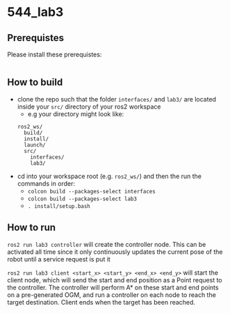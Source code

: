 # 544_lab3

## Prerequistes

Please install these prerequistes:
```
```

## How to build

- clone the repo such that the folder `interfaces/` and `lab3/` are located inside your `src/` directory of your ros2 workspace
    - e.g your directory might look like:
    ```
    ros2_ws/
      build/
      install/
      launch/
      src/
        interfaces/
        lab3/
    ```
- cd into your workspace root (e.g. `ros2_ws/`) and then the run the commands in order:
    - `colcon build --packages-select interfaces`
    - `colcon build --packages-select lab3`
    - `. install/setup.bash`

## How to run

`ros2 run lab3 controller` will create the controller node. This can be activated all time since it only continuously updates the current pose of the robot until a service request is put it

`ros2 run lab3 client <start_x> <start_y> <end_x> <end_y>` will start the client node, which will send the start and end position as a Point request to the controller. The controller will perform A* on these start and end points on a pre-generated OGM, and run a controller on each node to reach the target destination. Client ends when the target has been reached.